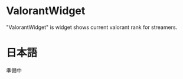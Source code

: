 ValorantWidget
====
"ValorantWidget" is widget shows current valorant rank for streamers.

# 日本語
準備中
